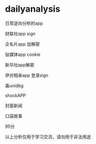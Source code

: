 # dailyanalysis
日常逆向分析的app

财联社app sign

企名片app 加解密

钛媒体app cookie

新华社app解密

伊对相亲app 登录sign

毒unidbg

shockAPP

封面新闻

口袋故事

95分

以上分析仅用于学习交流，请勿用于非法用途
